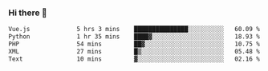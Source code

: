 ### Hi there 👋

<!--START_SECTION:waka-->

```txt
Vue.js             5 hrs 3 mins    ███████████████░░░░░░░░░░   60.09 %
Python             1 hr 35 mins    ████▓░░░░░░░░░░░░░░░░░░░░   18.93 %
PHP                54 mins         ██▓░░░░░░░░░░░░░░░░░░░░░░   10.75 %
XML                27 mins         █▒░░░░░░░░░░░░░░░░░░░░░░░   05.48 %
Text               10 mins         ▓░░░░░░░░░░░░░░░░░░░░░░░░   02.16 %
```

<!--END_SECTION:waka-->

<!--
**Jonas-VanHaeken/Jonas-VanHaeken** is a ✨ _special_ ✨ repository because its `README.md` (this file) appears on your GitHub profile.

Here are some ideas to get you started:

- 🔭 I’m currently working on ...
- 🌱 I’m currently learning ...
- 👯 I’m looking to collaborate on ...
- 🤔 I’m looking for help with ...
- 💬 Ask me about ...
- 📫 How to reach me: ...
- 😄 Pronouns: ...
- ⚡ Fun fact: ...
-->
